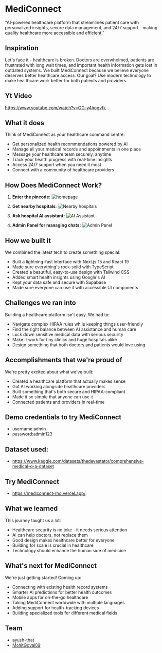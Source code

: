 # MediConnect

"AI-powered healthcare platform that streamlines patient care with personalized insights, secure data management, and 24/7 support - making quality healthcare more accessible and efficient."

## Inspiration
Let's face it - healthcare is broken. Doctors are overwhelmed, patients are frustrated with long wait times, and important health information gets lost in outdated systems. We built MediConnect because we believe everyone deserves better healthcare access. Our goal? Use modern technology to make healthcare work better for both patients and providers.

## Yt Video 

https://www.youtube.com/watch?v=OG-y4hogvfk

## What it does
Think of MediConnect as your healthcare command centre:
* Get personalized health recommendations powered by AI
* Manage all your medical records and appointments in one place
* Message your healthcare team securely, anytime
* Track your health progress with real-time insights
* Access 24/7 support when you need it most
* Connect with a community of healthcare providers


## How Does MediConnect Work?

1. **Enter the pincode:**
![homepage](https://i.imgur.com/pXVIKwK.jpeg)

2. **Get nearby hospitals:**
![Nearby hospitals](https://i.imgur.com/pJUeL9z.jpeg)

3. **Ask hospital AI assistant:**
![AI Assistant](https://i.imgur.com/GPgifPe.jpeg)

4. **Admin Panel for managing chats:**
![Admin Panel](https://i.imgur.com/eyOAZiA.jpeg)

## How we built it
We combined the latest tech to create something special:
* Built a lightning-fast interface with Next.js 15 and React 19
* Made sure everything's rock-solid with TypeScript
* Created a beautiful, easy-to-use design with Tailwind CSS
* Added smart health insights using Google's AI
* Kept your data safe and secure with Supabase
* Made sure everyone can use it with accessible UI components

## Challenges we ran into
Building a healthcare platform isn't easy. We had to:
* Navigate complex HIPAA rules while keeping things user-friendly
* Find the right balance between AI assistance and human care
* Lock down sensitive medical data with serious security
* Make it work for tiny clinics and huge hospitals alike
* Design something that both doctors and patients would love using

## Accomplishments that we're proud of
We're pretty excited about what we've built:
* Created a healthcare platform that actually makes sense
* Got AI working alongside healthcare providers
* Built something that's both secure and HIPAA-compliant
* Made it so simple that anyone can use it
* Connected patients and providers in real-time

## Demo credentials to try MediConnect
- username:admin
- password:admin123

## Dataset used:
- https://www.kaggle.com/datasets/thedevastator/comprehensive-medical-q-a-dataset

## Try MediConnect
- https://mediconnect-rho.vercel.app/

## What we learned
This journey taught us a lot:
* Healthcare security is no joke - it needs serious attention
* AI can help doctors, not replace them
* Good design makes healthcare better for everyone
* Building for scale is crucial in healthcare
* Technology should enhance the human side of medicine

## What's next for MediConnect
We're just getting started! Coming up:
* Connecting with existing health record systems
* Smarter AI predictions for better health outcomes
* Mobile apps for on-the-go healthcare
* Taking MediConnect worldwide with multiple languages
* Adding support for health-tracking devices
* Building specialized tools for different medical fields


## Team
- [ayush-that](https://github.com/ayush-that)
- [MohitGoyal09](https://github.com/MohitGoyal09)   
